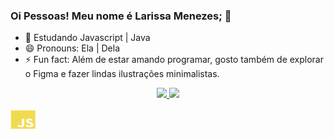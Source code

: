 
### Oi Pessoas! Meu nome é Larissa Menezes; 🌻

- 🌱 Estudando Javascript | Java
- 😄 Pronouns: Ela | Dela
- ⚡ Fun fact: Além de estar amando programar, gosto também de explorar o Figma e fazer lindas ilustrações minimalistas.


<div align="center">
  <a href="https://github.comlarimmont">
  <img height="180em" src="https://github-readme-stats.vercel.app/api?username=larimmont&show_icons=true&theme=onedark&include_all_commits=true&count_private=true"/>
  <img height="180em" src="https://github-readme-stats.vercel.app/api/top-langs/?username=larimmont&layout=compact&langs_count=7&theme=onedark"/>
</div>
  
<div style="display: inline_block"><br>
  <img align="center" alt="larimont" height="30" width="40" src="https://raw.githubusercontent.com/devicons/devicon/master/icons/javascript/javascript-plain.svg">
    </div>
